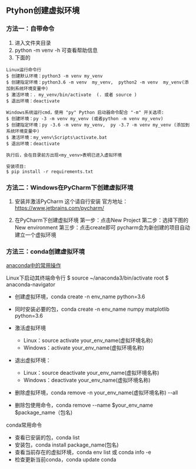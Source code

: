 ## Ptyhon创建虚拟环境

### 方法一：自带命令
1. 进入文件夹目录
2. python -m venv -h 可查看帮助信息
3. 下面的
```
Linux运行命令行
$ 创建默认环境：python3 -m venv my_venv 
$ 创建指定环境：python3.6 -m venv  my_venv,  python2 -m venv  my_venv(添加到系统环境变量中)
$ 激活环境：. my_venv/bin/activate  (. 或者 source )
$ 退出环境：deactivate 

Windows系统运行cmd，使用 "py" Python 启动器命令配合 "-m" 开关选项:
$ 创建环境：py -3 -m venv my_venv (或者python -m venv my_venv)
$ 创建指定环境：py -3.6 -m venv my_venv,  py -3.7 -m venv my_venv (添加到系统环境变量中)
$ 激活环境：my_venv\Scripts\activate.bat
$ 退出环境：deactivate

执行后，会在目录前方出现<my_venv>表明已进入虚拟环境

安装项目:
$ pip install -r requirements.txt
```

### 方法二：Windows在PyCharm下创建虚拟环境
1. 安装并激活PyCharm
这个请自行安装
官方地址：https://www.jetbrains.com/pycharm/

2. 在PyCharm下创建虚拟环境
第一步：点击New Project
第二步：选择下图的New environment
第三步：点击create即可
pycharm会为新创建的项目自动建立一个虚拟环境


### 方法三：conda创建虚拟环境

[anaconda中的常用操作](https://blog.csdn.net/CampusAmour/article/details/83215524)


Linux下启动其终端命令行 
$ source ~/anaconda3/bin/activate root
$ anaconda-navigator

- 创建虚拟环境，conda create -n env_name python=3.6

- 同时安装必要的包，conda create -n env_name numpy matplotlib python=3.6

- 激活虚拟环境
  - Linux：source activate your_env_name(虚拟环境名称)
  - Windows：activate your_env_name(虚拟环境名称)

- 退出虚拟环境： 
  - Linux：source deactivate your_env_name(虚拟环境名称)
  - Windows：deactivate your_env_name(虚拟环境名称)

- 删除虚拟环境，conda remove -n your_env_name(虚拟环境名称) --all
- 删除包使用命令，conda remove --name $your_env_name  $package_name（包名)


conda常用命令
- 查看已安装的包，conda list
- 安装包，conda install package_name(包名)
- 查看当前存在的虚拟环境，conda env list 或 conda info -e
- 检查更新当前conda，conda update conda
